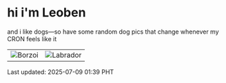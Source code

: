 # hi i'm Leoben

and i like dogs—so have some random dog pics that change whenever my CRON feels like it

|  |  |
|--------|----------|
| ![Borzoi](https://random-dog-vercel.vercel.app/api/random-borzoi?v=1751996347) | ![Labrador](https://random-dog-vercel.vercel.app/api/random-labrador?v=1751996347) |

Last updated: 2025-07-09 01:39 PHT
